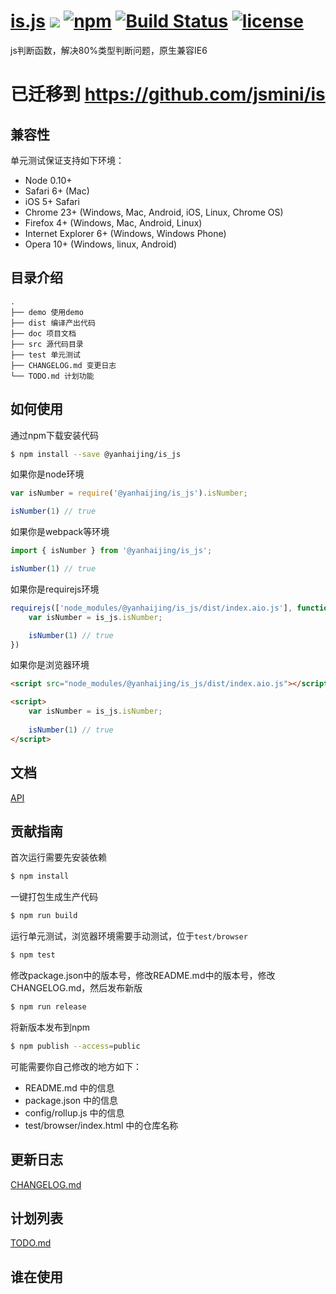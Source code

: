 # [is.js](https://github.com/yanhaijing/is.js) [![](https://img.shields.io/badge/Powered%20by-jslib%20base-brightgreen.svg)](https://github.com/yanhaijing/jslib-base) [![npm](https://img.shields.io/badge/npm-0.3.0-orange.svg)](https://www.npmjs.com/package/@yanhaijing/is_js) [![Build Status](https://travis-ci.org/yanhaijing/is.js.svg?branch=master)](https://travis-ci.org/yanhaijing/is.js) [![license](https://img.shields.io/badge/license-MIT-blue.svg)](https://github.com/yanhaijing/is.js/blob/master/LICENSE)
js判断函数，解决80%类型判断问题，原生兼容IE6

# 已迁移到 https://github.com/jsmini/is

## 兼容性
单元测试保证支持如下环境：

- Node 0.10+
- Safari 6+ (Mac)
- iOS 5+ Safari
- Chrome 23+ (Windows, Mac, Android, iOS, Linux, Chrome OS)
- Firefox 4+ (Windows, Mac, Android, Linux)
- Internet Explorer 6+ (Windows, Windows Phone)
- Opera 10+ (Windows, linux, Android)

## 目录介绍

```
.
├── demo 使用demo
├── dist 编译产出代码
├── doc 项目文档
├── src 源代码目录
├── test 单元测试
├── CHANGELOG.md 变更日志
└── TODO.md 计划功能
```

## 如何使用
通过npm下载安装代码

```bash
$ npm install --save @yanhaijing/is_js
```

如果你是node环境

```js
var isNumber = require('@yanhaijing/is_js').isNumber;

isNumber(1) // true
```

如果你是webpack等环境

```js
import { isNumber } from '@yanhaijing/is_js';

isNumber(1) // true
```

如果你是requirejs环境

```js
requirejs(['node_modules/@yanhaijing/is_js/dist/index.aio.js'], function (is_js) {
    var isNumber = is_js.isNumber;

    isNumber(1) // true
})
```

如果你是浏览器环境

```html
<script src="node_modules/@yanhaijing/is_js/dist/index.aio.js"></script>

<script>
    var isNumber = is_js.isNumber;
    
    isNumber(1) // true
</script>
```

## 文档
[API](https://github.com/yanhaijing/is.js/blob/master/doc/api.md)

## 贡献指南
首次运行需要先安装依赖

```bash
$ npm install
```

一键打包生成生产代码

```bash
$ npm run build
```

运行单元测试，浏览器环境需要手动测试，位于`test/browser`

```bash
$ npm test
```

修改package.json中的版本号，修改README.md中的版本号，修改CHANGELOG.md，然后发布新版

```bash
$ npm run release
```

将新版本发布到npm

```bash
$ npm publish --access=public
```

可能需要你自己修改的地方如下：

- README.md 中的信息
- package.json 中的信息
- config/rollup.js 中的信息
- test/browser/index.html 中的仓库名称

## 更新日志
[CHANGELOG.md](https://github.com/yanhaijing/is.js/blob/master/CHANGELOG.md)

## 计划列表
[TODO.md](https://github.com/yanhaijing/is.js/blob/master/TODO.md)

## 谁在使用
